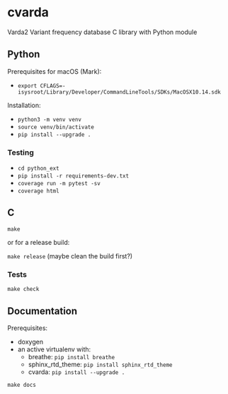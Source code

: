 # cvarda

Varda2 Variant frequency database C library with Python module

## Python

Prerequisites for macOS (Mark):
- `export CFLAGS=-isysroot/Library/Developer/CommandLineTools/SDKs/MacOSX10.14.sdk`

Installation:
- `python3 -m venv venv`
- `source venv/bin/activate`
- `pip install --upgrade .`

### Testing

- `cd python_ext`
- `pip install -r requirements-dev.txt`
- `coverage run -m pytest -sv`
- `coverage html`

## C

`make`

or for a release build:

`make release` (maybe clean the build first?)


### Tests

`make check`


## Documentation

Prerequisites:
  - doxygen
  - an active virtualenv with:
    - breathe: `pip install breathe`
    - sphinx_rtd_theme: `pip install sphinx_rtd_theme`
    - cvarda: `pip install --upgrade .`

`make docs`
